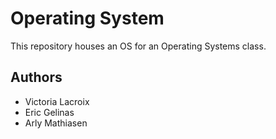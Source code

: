 # Operating System

This repository houses an OS for an Operating Systems class.

## Authors

- Victoria Lacroix
- Eric Gelinas
- Arly Mathiasen
